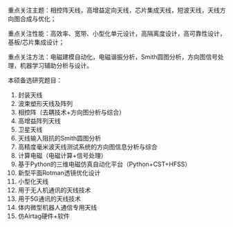 重点关注主题：相控阵天线，高增益定向天线，芯片集成天线，短波天线，天线方向图合成与优化；

重点关注性能：高效率、宽带、小型化单元设计，高隔离度设计，高可靠性设计，基板/芯片集成设计；

重点关注方法：电磁建模自动化，电磁谐振分析，Smith圆图分析，方向图信号处理，机器学习辅助分析与设计。

本硕备选研究题目：

1. 封装天线
2. 波束塑形天线及阵列
3. 相控阵（去耦技术+方向图分析与综合）
4. 高增益阵列天线
5. 卫星天线
6. 天线输入阻抗的Smith圆图分析
7. 高精度毫米波天线测试系统的方向图信息分析与综合
8. 计算电磁（电磁计算+信号处理）
9. 基于Python的三维电磁仿真自动化平台（Python+CST+HFSS）
10. 新型平面Rotman透镜优化设计
11. 小型化天线
12. 用于无人机通讯的天线技术
13. 用于5G通讯的天线技术
14. 体内微型机器人通信专用天线
15. 仿Airtag硬件+软件

